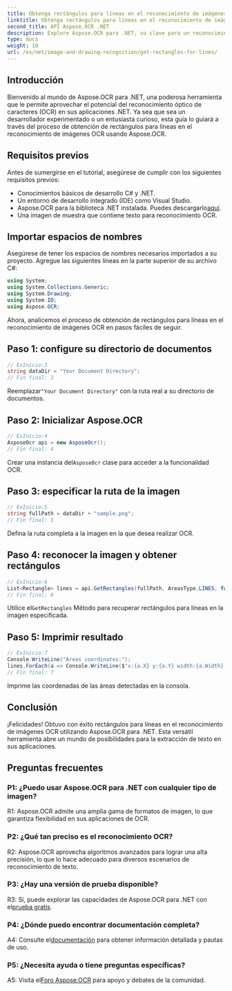 ```yaml
---
title: Obtenga rectángulos para líneas en el reconocimiento de imágenes OCR
linktitle: Obtenga rectángulos para líneas en el reconocimiento de imágenes OCR
second_title: API Aspose.OCR .NET
description: Explore Aspose.OCR para .NET, su clave para un reconocimiento preciso de imágenes OCR. Libera el poder de la extracción de texto sin esfuerzo.
type: docs
weight: 10
url: /es/net/image-and-drawing-recognition/get-rectangles-for-lines/
---
```

## Introducción

Bienvenido al mundo de Aspose.OCR para .NET, una poderosa herramienta que le permite aprovechar el potencial del reconocimiento óptico de caracteres (OCR) en sus aplicaciones .NET. Ya sea que sea un desarrollador experimentado o un entusiasta curioso, esta guía lo guiará a través del proceso de obtención de rectángulos para líneas en el reconocimiento de imágenes OCR usando Aspose.OCR.

## Requisitos previos

Antes de sumergirse en el tutorial, asegúrese de cumplir con los siguientes requisitos previos:

- Conocimientos básicos de desarrollo C# y .NET.
- Un entorno de desarrollo integrado (IDE) como Visual Studio.
-  Aspose.OCR para la biblioteca .NET instalada. Puedes descargarlo[aquí](https://releases.aspose.com/ocr/net/).
- Una imagen de muestra que contiene texto para reconocimiento OCR.

## Importar espacios de nombres

Asegúrese de tener los espacios de nombres necesarios importados a su proyecto. Agregue las siguientes líneas en la parte superior de su archivo C#:

```csharp
using System;
using System.Collections.Generic;
using System.Drawing;
using System.IO;
using Aspose.OCR;
```

Ahora, analicemos el proceso de obtención de rectángulos para líneas en el reconocimiento de imágenes OCR en pasos fáciles de seguir.

## Paso 1: configure su directorio de documentos

```csharp
// ExInicio:3
string dataDir = "Your Document Directory";
// Fin final: 3
```

 Reemplazar`"Your Document Directory"` con la ruta real a su directorio de documentos.

## Paso 2: Inicializar Aspose.OCR

```csharp
// ExInicio:4
AsposeOcr api = new AsposeOcr();
// Fin final: 4
```

 Crear una instancia del`AsposeOcr` clase para acceder a la funcionalidad OCR.

## Paso 3: especificar la ruta de la imagen

```csharp
// ExInicio:5
string fullPath = dataDir + "sample.png";
// Fin final: 5
```

Defina la ruta completa a la imagen en la que desea realizar OCR.

## Paso 4: reconocer la imagen y obtener rectángulos

```csharp
// ExInicio:6
List<Rectangle> lines = api.GetRectangles(fullPath, AreasType.LINES, false);
// Fin final: 6
```

 Utilice el`GetRectangles` Método para recuperar rectángulos para líneas en la imagen especificada.

## Paso 5: Imprimir resultado

```csharp
// ExInicio:7
Console.WriteLine("Areas coordinates:");
lines.ForEach(a => Console.WriteLine($"x:{a.X} y:{a.Y} width:{a.Width} height:{a.Height}"));
// Fin final: 7
```

Imprime las coordenadas de las áreas detectadas en la consola.

## Conclusión

¡Felicidades! Obtuvo con éxito rectángulos para líneas en el reconocimiento de imágenes OCR utilizando Aspose.OCR para .NET. Esta versátil herramienta abre un mundo de posibilidades para la extracción de texto en sus aplicaciones.

## Preguntas frecuentes

### P1: ¿Puedo usar Aspose.OCR para .NET con cualquier tipo de imagen?

R1: Aspose.OCR admite una amplia gama de formatos de imagen, lo que garantiza flexibilidad en sus aplicaciones de OCR.

### P2: ¿Qué tan preciso es el reconocimiento OCR?

R2: Aspose.OCR aprovecha algoritmos avanzados para lograr una alta precisión, lo que lo hace adecuado para diversos escenarios de reconocimiento de texto.

### P3: ¿Hay una versión de prueba disponible?

 R3: Sí, puede explorar las capacidades de Aspose.OCR para .NET con el[prueba gratis](https://releases.aspose.com/).

### P4: ¿Dónde puedo encontrar documentación completa?

 A4: Consulte el[documentación](https://reference.aspose.com/ocr/net/) para obtener información detallada y pautas de uso.

### P5: ¿Necesita ayuda o tiene preguntas específicas?

 A5: Visita el[Foro Aspose.OCR](https://forum.aspose.com/c/ocr/16) para apoyo y debates de la comunidad.